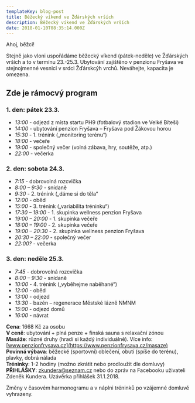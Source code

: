 ```yaml
---
templateKey: blog-post
title: Běžecký víkend ve Žďárských vrších
description: Běžecký víkend ve Žďárských vrších
date: 2018-01-10T08:35:14.000Z
---
```


Ahoj, běžci!

Stejně jako vloni uspořádáme běžecký víkend (pátek-neděle) ve Žďárských vrších  a to v termínu 23.-25.3. Ubytování zajištěno v penzionu Fryšava ve stejnojmenné vesnici v srdci Žďárskcýh vrchů. Neváhejte, kapacita je omezena.

## Zde je rámocvý program

### **1. den**: pátek 23.3.

* *13:00* - odjezd z místa startu PH9 (fotbalový stadion ve Velké Bíteši)
* *14:00* - ubytování penzion Fryšava – Fryšava pod Žákovou horou
* *15:30* - 1. trénink („monitoring terénu“)
* *18:00* - večeře
* *19:00* - společný večer (volná zábava, hry, soutěže, atp.)
* *22:00* - večerka

### **2. den**: sobota 24.3.

* *7:15* - dobrovolná rozcvička
* *8:00 – 9:30* - snídaně
* *9:30* - 2. trénink („dáme si do těla“
* *12:00* - oběd
* *15:00* - 3. trénink („variabilita tréninku“)
* *17:30 – 19:00* - 1. skupinka wellness penzion Fryšava
* *19:00 – 20:00* - 1. skupinka večeře
* *18:00 – 19:00* - 2. skupinka večeře
* *19:00 – 20:30* - 2. skupinka wellness penzion Fryšava
* *20:30 – 22:00* - společný večer
* *22:00?* - večerka
 
### **3. den**: neděle 25.3.

* *7:45* - dobrovolná rozcvička
* *8:00 – 9:30* - snídaně
* *10:00* - 4. trénink („vyběhejme naběhané“)
* *12:00* - oběd
* *13:00* - odjezd
* *13:30* - bazén – regenerace Městské lázně NMNM
* *15:00* - odjezd domů
* *16:00* - návrat


**Cena**: 1668 Kč za osobu<br>
**V ceně**: ubytování + plná penze + finská sauna s relaxační zónou<br>
**Masáže**: různé druhy (hradí si každý individuálně). Více info: [www.penzionfrysava.cz](https://www.penzionfrysava.cz/masaze)<br>
**Povinná výbava**: běžecké (sportovní) oblečení, obutí (spíše do terénu), plavky, dobrá nálada<br>
**Tréninky**: 1-2 hodiny (možno zkrátit nebo prodloužit dle domluvy)<br>
**PŘIHLÁŠKY**: zkundera@seznam.cz nebo do zpráv na Facebooku uživateli Zdeněk Kundera. Uzávěrka přihlášek 31.1.2018.

Změny v časovém harmonogramu a v náplni tréninků po vzájemné domluvě vyhrazeny.